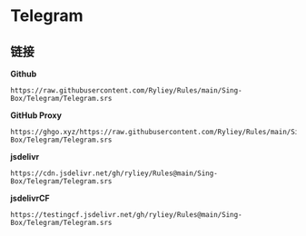 # Telegram

## 链接

**Github**
```
https://raw.githubusercontent.com/Ryliey/Rules/main/Sing-Box/Telegram/Telegram.srs
```

**GitHub Proxy**
```
https://ghgo.xyz/https://raw.githubusercontent.com/Ryliey/Rules/main/Sing-Box/Telegram/Telegram.srs
```

**jsdelivr**
```
https://cdn.jsdelivr.net/gh/ryliey/Rules@main/Sing-Box/Telegram/Telegram.srs
```

**jsdelivrCF**
```
https://testingcf.jsdelivr.net/gh/ryliey/Rules@main/Sing-Box/Telegram/Telegram.srs
```
